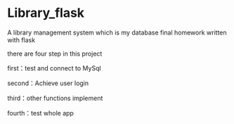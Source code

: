 # Library_flask
A library management system which is my database final homework written with flask

there are four step in this project    

first：test and connect to MySql    

second：Achieve user login   

third：other functions implement   

fourth：test whole app
